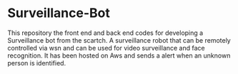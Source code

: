 # Surveillance-Bot

This repository the front end and back end codes for developing a Surveillance bot from the scartch.  A surveillance robot that can be remotely controlled via wsn and can be used for video surveillance and face recognition. It has been hosted on Aws and sends a alert when an unknown person is identified.

